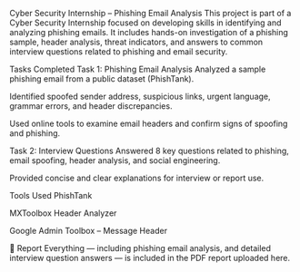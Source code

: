 Cyber Security Internship – Phishing Email Analysis
This project is part of a Cyber Security Internship focused on developing skills in identifying and analyzing phishing emails. It includes hands-on investigation of a phishing sample, header analysis, threat indicators, and answers to common interview questions related to phishing and email security.

Tasks Completed
Task 1: Phishing Email Analysis
Analyzed a sample phishing email from a public dataset (PhishTank).

Identified spoofed sender address, suspicious links, urgent language, grammar errors, and header discrepancies.

Used online tools to examine email headers and confirm signs of spoofing and phishing.

Task 2: Interview Questions
Answered 8 key questions related to phishing, email spoofing, header analysis, and social engineering.

Provided concise and clear explanations for interview or report use.

Tools Used
PhishTank

MXToolbox Header Analyzer

Google Admin Toolbox – Message Header

📄 Report
Everything — including phishing email analysis, and detailed interview question answers — is included in the PDF report uploaded here.
